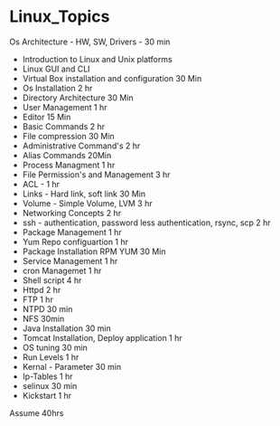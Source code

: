 # Linux_Topics
Os Architecture - HW, SW, Drivers - 30 min
- Introduction to Linux and Unix platforms
- Linux GUI and CLI
- Virtual Box installation and configuration 30 Min
- Os Installation 2 hr
- Directory Architecture 30 Min
- User Management 1 hr
- Editor 15 Min
- Basic Commands 2 hr
- File compression 30 Min
- Administrative Command's 2 hr
- Alias Commands 20Min
- Process Managment 1 hr
- File Permission's and Management 3 hr
- ACL - 1 hr
- Links - Hard link, soft link 30 Min 
- Volume - Simple Volume, LVM 3 hr
- Networking Concepts 2 hr
- ssh - authentication, password less authentication, rsync, scp 2 hr
- Package Management 1 hr
- Yum Repo configuartion 1 hr
- Package Installation RPM YUM 30 Min
- Service Management 1 hr
- cron Managemet 1 hr
- Shell script 4 hr
- Httpd 2 hr
- FTP 1 hr
- NTPD 30 min
- NFS 30min
- Java Installation 30 min 
- Tomcat Installation, Deploy application 1 hr
- OS tuning 30 min
- Run Levels 1 hr
- Kernal - Parameter 30 min
- Ip-Tables 1 hr
- selinux 30 min
- Kickstart 1 hr


Assume 40hrs 

